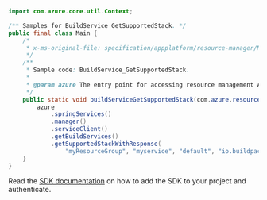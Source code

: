 ```java
import com.azure.core.util.Context;

/** Samples for BuildService GetSupportedStack. */
public final class Main {
    /*
     * x-ms-original-file: specification/appplatform/resource-manager/Microsoft.AppPlatform/stable/2022-04-01/examples/BuildService_GetSupportedStack.json
     */
    /**
     * Sample code: BuildService_GetSupportedStack.
     *
     * @param azure The entry point for accessing resource management APIs in Azure.
     */
    public static void buildServiceGetSupportedStack(com.azure.resourcemanager.AzureResourceManager azure) {
        azure
            .springServices()
            .manager()
            .serviceClient()
            .getBuildServices()
            .getSupportedStackWithResponse(
                "myResourceGroup", "myservice", "default", "io.buildpacks.stacks.bionic-base", Context.NONE);
    }
}
```

Read the [SDK documentation](https://github.com/Azure/azure-sdk-for-java/blob/azure-resourcemanager_2.15.0/sdk/resourcemanager/azure-resourcemanager/README.md) on how to add the SDK to your project and authenticate.
